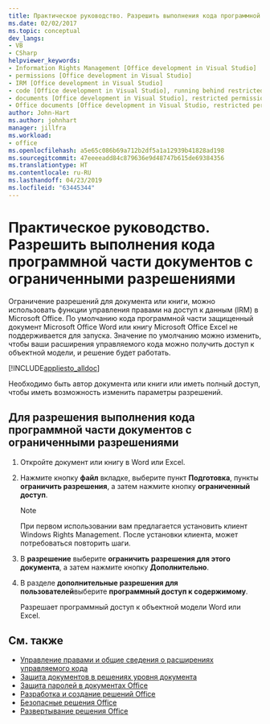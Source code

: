 ```yaml
---
title: Практическое руководство. Разрешить выполнения кода программной части документов с ограниченными разрешениями
ms.date: 02/02/2017
ms.topic: conceptual
dev_langs:
- VB
- CSharp
helpviewer_keywords:
- Information Rights Management [Office development in Visual Studio]
- permissions [Office development in Visual Studio]
- IRM [Office development in Visual Studio]
- code [Office development in Visual Studio], running behind restricted documents
- documents [Office development in Visual Studio], restricted permissions
- Office documents [Office development in Visual Studio, restricted permissions
author: John-Hart
ms.author: johnhart
manager: jillfra
ms.workload:
- office
ms.openlocfilehash: a5e65c086b69a712b2df5a1a12939b41828ad198
ms.sourcegitcommit: 47eeeeadd84c879636e9d48747b615de69384356
ms.translationtype: HT
ms.contentlocale: ru-RU
ms.lasthandoff: 04/23/2019
ms.locfileid: "63445344"
---
```

# <a name="how-to-permit-code-to-run-behind-documents-with-restricted-permissions"></a>Практическое руководство. Разрешить выполнения кода программной части документов с ограниченными разрешениями
  Ограничение разрешений для документа или книги, можно использовать функции управления правами на доступ к данным (IRM) в Microsoft Office. По умолчанию кода программной части защищенный документ Microsoft Office Word или книгу Microsoft Office Excel не поддерживается для запуска. Значение по умолчанию можно изменить, чтобы ваши расширения управляемого кода можно получить доступ к объектной модели, и решение будет работать.

 [!INCLUDE[appliesto_alldoc](../vsto/includes/appliesto-alldoc-md.md)]

 Необходимо быть автор документа или книги или иметь полный доступ, чтобы иметь возможность изменить параметры разрешений.

## <a name="to-permit-code-to-run-behind-documents-with-restricted-permissions"></a>Для разрешения выполнения кода программной части документов с ограниченными разрешениями

1. Откройте документ или книгу в Word или Excel.

2. Нажмите кнопку **файл** вкладке, выберите пункт **Подготовка**, пункты **ограничить разрешения**, а затем нажмите кнопку **ограниченный доступ**.

   > [!NOTE]
   > При первом использовании вам предлагается установить клиент Windows Rights Management. После установки клиента, может потребоваться повторить шаги.

3. В **разрешение** выберите **ограничить разрешения для этого документа**, а затем нажмите кнопку **Дополнительно**.

4. В разделе **дополнительные разрешения для пользователей**выберите **программный доступ к содержимому**.

   Разрешает программный доступ к объектной модели Word или Excel.

## <a name="see-also"></a>См. также
- [Управление правами и общие сведения о расширениях управляемого кода](../vsto/information-rights-management-and-managed-code-extensions-overview.md)
- [Защита документов в решениях уровня документа](../vsto/document-protection-in-document-level-solutions.md)
- [Защита паролей в документах Office](../vsto/password-protection-on-office-documents.md)
- [Разработка и создание решений Office](../vsto/designing-and-creating-office-solutions.md)
- [Безопасные решения Office](../vsto/securing-office-solutions.md)
- [Развертывание решения Office](../vsto/deploying-an-office-solution.md)
